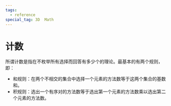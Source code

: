 ```yaml
---
tags:
  - reference
special_tag: 3D  Math
---
```

# 计数

所谓计数是指在不枚举所有选择而回答有多少个的理论。最基本的有两个规则，即：
- 和规则：在两个不相交的集合中选择一个元素的方法数等于这两个集合的基数和。
- 积规则：选出一个有序对的方法数等于选出第一个元素的方法数乘以选出第二个元素的方法数。